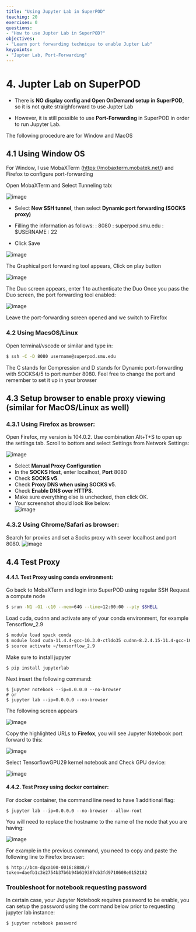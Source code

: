 ```yaml
---
title: "Using Jupyter Lab in SuperPOD"
teaching: 20
exercises: 0
questions:
- "How to use Jupter Lab in SuperPOD?"
objectives:
- "Learn port forwarding technique to enable Jupter Lab"
keypoints:
- "Jupter Lab, Port-Forwarding"
---
```


# 4. Jupter Lab on SuperPOD

- There is **NO display config and Open OnDemand setup in SuperPOD**, so it is not quite straighforward to use Jupter Lab

- However, it is still possible to use **Port-Forwarding** in SuperPOD in order to run Jupyter Lab.

The following procedure are for Window and MacOS

## 4.1 Using Window OS

For Window, I use MobaXTerm (https://mobaxterm.mobatek.net/) and Firefox to configure port-forwarding

Open MobaXTerm and Select Tunneling tab:

![image](https://user-images.githubusercontent.com/43855029/189714886-2e90e9fc-123c-48ac-8c2d-c817441b5a09.png)

- Select **New SSH tunnel**, then select **Dynamic port forwarding (SOCKS proxy)**
- Filling the information as follows:
    **<Forwarded port>**: 8080
    **<SSH server>**: superpod.smu.edu
    **<SSH login>**: $USERNAME
    **<SSH port>**: 22
   
- Click Save

       
![image](https://user-images.githubusercontent.com/43855029/189715197-37ce44ee-b4f7-4b88-900c-dc9d2442168f.png)

The Graphical port forwarding tool appears, Click on play button
      
![image](https://user-images.githubusercontent.com/43855029/189715476-66ca7a82-87d6-4230-8aca-e508d1db96ae.png)

The Duo screen appears, enter 1 to authenticate the Duo
Once you pass the Duo screen, the port forwarding tool enabled:
      
![image](https://user-images.githubusercontent.com/43855029/189716103-1ac8f8b4-e822-4ed7-a7e8-a6d3e1f9c9c8.png)

 Leave the port-forwarding screen opened and we switch to Firefox
   
### 4.2 Using MacsOS/Linux

Open terminal/vscode or similar and type in:
   
```bash
$ ssh -C -D 8080 username@superpod.smu.edu
```   
The C stands for Compression and D stands for Dynamic port-forwarding with SOCKS4/5 to port number 8080. Feel free to change the port and remember to set it up in your browser
   
## 4.3 Setup browser to enable proxy viewing (similar for MacOS/Linux as well)
### 4.3.1 Using Firefox as browser:
   
Open Firefox, my version is 104.0.2.
Use combination Alt+T+S to open up the settings tab. Scroll to bottom and select Settings from Network Settings:
        
![image](https://user-images.githubusercontent.com/43855029/189716620-973851c3-255c-4f21-9af3-ca156f16c980.png)

- Select **Manual Proxy Configuration**
- In the **SOCKS Host**, enter localhost, **Port** 8080
- Check **SOCKS v5**.
- Check **Proxy DNS when using SOCKS v5**.
- Check **Enable DNS over HTTPS**.
- Make sure everything else is unchecked, then click OK.
- Your screenshot should look like below:        
![image](https://user-images.githubusercontent.com/43855029/189716896-4415fb80-9b1f-4287-9ecf-6adc2b1357ef.png)

### 4.3.2 Using Chrome/Safari as browser:

Search for proxies and set a Socks proxy with sever localhost and port 8080.
![image](https://user-images.githubusercontent.com/43855029/228646182-f376dbd2-f850-4ac0-b300-2269e7394321.png)
   
## 4.4 Test Proxy
#### 4.4.1. Test Proxy using conda environment:   
        
Go back to MobaXTerm and login into SuperPOD using regular SSH 
Request a compute node
        
```bash
$ srun -N1 -G1 -c10 --mem=64G --time=12:00:00 --pty $SHELL
```        
Load cuda, cudnn and activate any of your conda environment, for example Tensorflow_2.9
   
```bash
$ module load spack conda
$ module load cuda-11.4.4-gcc-10.3.0-ctldo35 cudnn-8.2.4.15-11.4-gcc-10.3.0-eluwegp
$ source activate ~/tensorflow_2.9   
``` 
   
Make sure to install jupyter
   
```
$ pip install jupyterlab
```   
   
Next insert the following command:
        
```
$ jupyter notebook --ip=0.0.0.0 --no-browser
# or
$ jupyter lab --ip=0.0.0.0 --no-browser   
```

The following screen appears
   
![image](https://user-images.githubusercontent.com/43855029/211889136-0eb5ef90-b306-454b-8fd9-8fab290b79b4.png)
   
       
Copy the highlighted URLs to **Firefox**, you will see Jupyter Notebook port forward to this:
        
![image](https://user-images.githubusercontent.com/43855029/211889462-ea4ebe65-9f2f-4bc4-9980-493ffe74bed7.png)
   
Select TensorflowGPU29 kernel notebook and Check GPU device:
   
![image](https://user-images.githubusercontent.com/43855029/211889805-da9d0740-3383-4b74-a347-b16525708ba3.png)

#### 4.4.2. Test Proxy using docker container:   
   
For docker container, the command line need to have 1 additional flag:
   
```
$ jupyter lab --ip=0.0.0.0 --no-browser --allow-root
```   

You will need to replace the hostname to the name of the node that you are having:
   
![image](https://user-images.githubusercontent.com/43855029/227258008-3fa4dc64-8b27-4aa3-9844-c476e212b78c.png)
   
For example in the previous command, you need to copy and paste the following line to Firefox browser:
   
```
$ http://bcm-dgxa100-0016:8888/?token=daefb1c3e2754b37b6b94b619387cb3fd9710608e0152182 
```

### Troubleshoot for notebook requesting password
In certain case, your Jupyter Notebook requires password to be enable, you can setup the password using the command below prior to requesting jupyter lab instance:
   
```
$ jupyter notebook password   
```   
   
   
        
        

